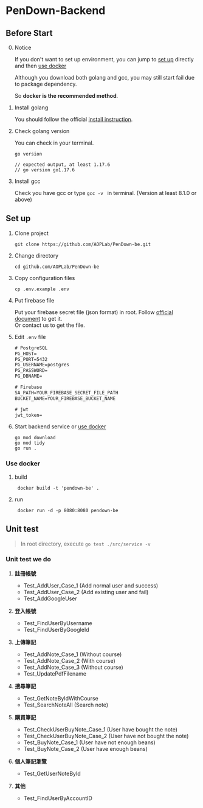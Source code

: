 # PenDown-Backend

## Before Start

0. Notice
   
   If you don't want to set up environment, you can jump to [set up](#set-up) directly and then [use docker](#use-docker)
   
   Although you download both golang and gcc, you may still start fail due to package dependency. 
   
   So **docker is the recommended method**.

1. Install golang
   
   You should follow the official [install instruction](https://go.dev/doc/install).

2. Check golang version
   
   You can check in your terminal.

   ```shell
   go version
   
   // expected output, at least 1.17.6
   // go version go1.17.6
   ```

3. Install gcc
   
   Check you have gcc or type `gcc -v ` in terminal. (Version at least 8.1.0 or above)
   

## Set up

1. Clone project

    ```shell
    git clone https://github.com/AOPLab/PenDown-be.git
    ```

2. Change directory

   ```shell
   cd github.com/AOPLab/PenDown-be
   ```

3. Copy configuration files

    ```shell
    cp .env.example .env
    ```

4. Put firebase file
   
   Put your firebase secret file (json format) in root. Follow [official document](https://firebase.google.com/) to get it. <br />
   Or contact us to get the file.

5. Edit `.env` file

    ```txt
    # PostgreSQL
    PG_HOST=
    PG_PORT=5432
    PG_USERNAME=postgres
    PG_PASSWORD=
    PG_DBNAME=

    # Firebase
    SA_PATH=YOUR_FIREBASE_SECRET_FILE_PATH
    BUCKET_NAME=YOUR_FIREBASE_BUCKET_NAME

    # jwt
    jwt_token=
    ```

6. Start backend service or [use docker](#use-docker)

    ```shell
    go mod download
    go mod tidy
    go run .
    ```

### Use docker

1. build

   ```shell
    docker build -t 'pendown-be' .
   ```

2. run

   ```shell
    docker run -d -p 8080:8080 pendown-be
   ```

## Unit test

> In root directory, execute `go test ./src/service -v`

### Unit test we do

1. **註冊帳號**
   * Test_AddUser_Case_1 (Add normal user and success)
   * Test_AddUser_Case_2 (Add existing user and fail)
   * Test_AddGoogleUser
   
2. **登入帳號**
   * Test_FindUserByUsername
   * Test_FindUserByGoogleId
   
3. **上傳筆記**
   * Test_AddNote_Case_1 (Without course)
   * Test_AddNote_Case_2 (With course)
   * Test_AddNote_Case_3 (Without course)
   * Test_UpdatePdfFilename
   
4. **搜尋筆記**
   * Test_GetNoteByIdWithCourse
   * Test_SearchNoteAll (Search note)
   
5. **購買筆記**
   * Test_CheckUserBuyNote_Case_1 (User have bought the note)
   * Test_CheckUserBuyNote_Case_2 (User have not bought the note)
   * Test_BuyNote_Case_1 (User have not enough beans)
   * Test_BuyNote_Case_2 (User have enough beans)
   
6. **個人筆記瀏覽**
   * Test_GetUserNoteById
   
7. **其他**
   * Test_FindUserByAccountID

